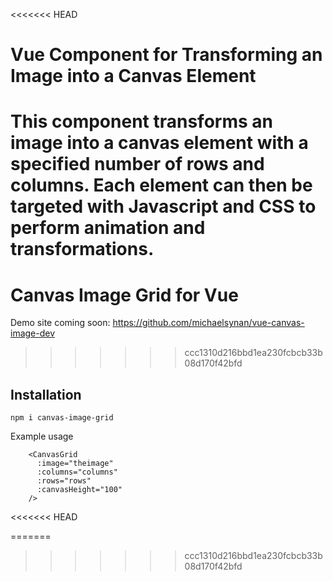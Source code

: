 <<<<<<< HEAD
# Vue Component for Transforming an Image into a Canvas Element

This component transforms an image into a canvas element with a specified number of rows and columns. Each element can then be targeted with Javascript and CSS to perform animation and transformations. 
=======
# Canvas Image Grid for Vue

Demo site coming soon: https://github.com/michaelsynan/vue-canvas-image-dev
>>>>>>> ccc1310d216bbd1ea230fcbcb33b08d170f42bfd

## Installation 
```
npm i canvas-image-grid
```

Example usage
```
    <CanvasGrid
      :image="theimage"
      :columns="columns"
      :rows="rows"
      :canvasHeight="100"
    />
```
<<<<<<< HEAD

=======
>>>>>>> ccc1310d216bbd1ea230fcbcb33b08d170f42bfd
